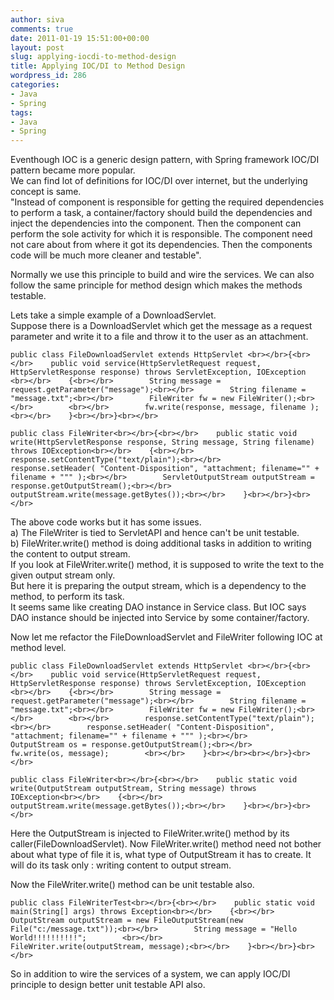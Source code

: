 ```yaml
---
author: siva
comments: true
date: 2011-01-19 15:51:00+00:00
layout: post
slug: applying-iocdi-to-method-design
title: Applying IOC/DI to Method Design
wordpress_id: 286
categories:
- Java
- Spring
tags:
- Java
- Spring
---
```


Eventhough IOC is a generic design pattern, with Spring framework IOC/DI pattern became more popular.  
We can find lot of definitions for IOC/DI over internet, but the underlying concept is same.  
"Instead of component is responsible for getting the required dependencies to perform a task, a container/factory should build the dependencies and inject the dependencies into the component. Then the component can perform the sole activity for which it is responsible. The component need not care about from where it got its dependencies. Then the components code will be much more cleaner and testable".  
  
Normally we use this principle to build and wire the services. We can also follow the same principle for method design which makes the methods testable.  
  
Lets take a simple example of a DownloadServlet.  
Suppose there is a DownloadServlet which get the message as a request parameter and write it to a file and throw it to the user as an attachment.  

    
    public class FileDownloadServlet extends HttpServlet <br></br>{<br></br>    public void service(HttpServletRequest request, HttpServletResponse response) throws ServletException, IOException <br></br>    {<br></br>        String message = request.getParameter("message");<br></br>        String filename = "message.txt";<br></br>        FileWriter fw = new FileWriter();<br></br>        <br></br>        fw.write(response, message, filename );        <br></br>    }<br></br>}<br></br>
    
    public class FileWriter<br></br>{<br></br>    public static void write(HttpServletResponse response, String message, String filename) throws IOException<br></br>    {<br></br>        response.setContentType("text/plain");<br></br>        response.setHeader( "Content-Disposition", "attachment; filename="" + filename + """ );<br></br>        ServletOutputStream outputStream = response.getOutputStream();<br></br>        outputStream.write(message.getBytes());<br></br>    }<br></br>}<br></br>

The above code works but it has some issues.  
a) The FileWriter is tied to ServletAPI and hence can't be unit testable.  
b) FileWriter.write() method is doing additional tasks in addition to writing the content to output stream.  
If you look at FileWriter.write() method, it is supposed to write the text to the given output stream only.  
But here it is preparing the output stream, which is a dependency to the method, to perform its task.   
It seems same like creating DAO instance in Service class. But IOC says DAO instance should be injected into Service by some container/factory.  
  
Now let me refactor the FileDownloadServlet and FileWriter following IOC at method level.  

    
    public class FileDownloadServlet extends HttpServlet <br></br>{<br></br>    public void service(HttpServletRequest request, HttpServletResponse response) throws ServletException, IOException <br></br>    {<br></br>        String message = request.getParameter("message");<br></br>        String filename = "message.txt";<br></br>        FileWriter fw = new FileWriter();<br></br>        <br></br>        response.setContentType("text/plain");<br></br>        response.setHeader( "Content-Disposition", "attachment; filename="" + filename + """ );<br></br>        OutputStream os = response.getOutputStream();<br></br>        fw.write(os, message);        <br></br>    }<br></br><br></br>}<br></br>
    
    public class FileWriter<br></br>{<br></br>    public static void write(OutputStream outputStream, String message) throws IOException<br></br>    {<br></br>        outputStream.write(message.getBytes());<br></br>    }<br></br>}<br></br>

Here the OutputStream is injected to FileWriter.write() method by its caller(FileDownloadServlet). Now FileWriter.write() method need not bother about what type of file it is, what type of OutputStream it has to create. It will do its task only : writing content to output stream.  
  
Now the FileWriter.write() method can be unit testable also.  

    
    public class FileWriterTest<br></br>{<br></br>    public static void main(String[] args) throws Exception<br></br>    {<br></br>        OutputStream outputStream = new FileOutputStream(new File("c:/message.txt"));<br></br>        String message = "Hello World!!!!!!!!!!";        <br></br>        FileWriter.write(outputStream, message);<br></br>    }<br></br>}<br></br>

So in addition to wire the services of a system, we can apply IOC/DI principle to design better unit testable API also.
